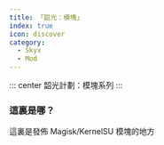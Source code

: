 ```yaml
---
title: 「韶光：模塊」
index: true
icon: discover
category:
  - Skyx
  - Mod
---
```


::: center
韶光計劃：模塊系列
:::

### 這裏是哪？

這裏是發佈 Magisk/KernelSU 模塊的地方